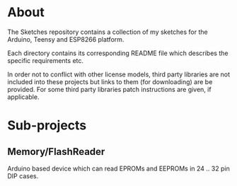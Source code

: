 # About

The Sketches repository contains a collection of my sketches for the Arduino, Teensy
and ESP8266 platform.

Each directory contains its corresponding README file which describes the
specific requirements etc.

In order not to conflict with other license models, third party libraries are not
included into these projects but links to them (for downloading) are be provided.
For some third party libraries patch instructions are given, if applicable.

# Sub-projects

## Memory/FlashReader

Arduino based device which can read EPROMs and EEPROMs in 24 .. 32 pin DIP cases.

